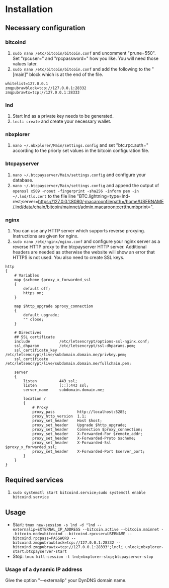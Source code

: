 # Installation
## Necessary configuration
### bitcoind
1. `sudo nano /etc/bitcoin/bitcoin.conf` and uncomment "prune=550". Set "rpcuser=" and "rpcpassword=" how you like. You will need those values later.
2. `sudo nano /etc/bitcoin/bitcoin.conf` and add the following to the "\[main\]" block which is at the end of the file.
```
whitelist=127.0.0.1
zmqpubrawblock=tcp://127.0.0.1:28332
zmqpubrawtx=tcp://127.0.0.1:28333
```

### lnd
1. Start lnd as a private key needs to be generated.
2. `lncli create` and create your necessary wallet.

### nbxplorer
1. `nano ~/.nbxplorer/Main/settings.config` and set "btc.rpc.auth=" according to the priorly set values in the bitcoin configuration file.

### btcpayserver
1. `nano ~/.btcpayserver/Main/settings.config` and configure your database.
2. `nano ~/.btcpayserver/Main/settings.config` and append the output of `openssl x509 -noout -fingerprint -sha256 -inform pem -in ~/.lnd/tls.cert` to the file line "BTC.lightning=type=lnd-rest;server=https://127.0.0.1:8080/;macaroonfilepath=/home/USERNAME/.lnd/data/chain/bitcoin/mainnet/admin.macaroon;certthumbprint=".

### nginx
1. You can use any HTTP server which supports reverse proxying. Instructions are given for nginx.
2. `sudo nano /etc/nginx/nginx.conf` and configure your nginx server as a reverse HTTP proxy to the btcpayserver HTTP server. Additional headers are needed as otherwise the website will show an error that HTTPS is not used. You also need to create SSL keys.
```
http
{
    # Variables
    map $scheme $proxy_x_forwarded_ssl
    {
        default off;
        https on;
    }

    map $http_upgrade $proxy_connection
    {
        default upgrade;
        "" close;
    }

    # Directives
    ## SSL certificate
    include             /etc/letsencrypt/options-ssl-nginx.conf;
    ssl_dhparam         /etc/letsencrypt/ssl-dhparams.pem;
    ssl_certificate_key /etc/letsencrypt/live/subdomain.domain.me/privkey.pem;
    ssl_certificate     /etc/letsencrypt/live/subdomain.domain.me/fullchain.pem;

    server
    {
        listen          443 ssl;
        listen          [::]:443 ssl;
        server_name     subdomain.domain.me;

        location /
        {
            # Proxy
            proxy_pass          http://localhost:5285;
            proxy_http_version  1.1;
            proxy_set_header    Host $host;
            proxy_set_header    Upgrade $http_upgrade;
            proxy_set_header    Connection $proxy_connection;
            proxy_set_header    X-Forwarded-For $remote_addr;
            proxy_set_header    X-Forwarded-Proto $scheme;
            proxy_set_header    X-Forwarded-Ssl $proxy_x_forwarded_ssl;
            proxy_set_header    X-Forwarded-Port $server_port;
        }
    }
}
```

## Required services
1. `sudo systemctl start bitcoind.service;sudo systemctl enable bitcoind.service`

## Usage
* Start: `tmux new-session -s lnd -d "lnd --externalip=EXTERNAL_IP_ADDRESS --bitcoin.active --bitcoin.mainnet --bitcoin.node=bitcoind --bitcoind.rpcuser=USERNAME --bitcoind.rpcpass=PASSWORD --bitcoind.zmqpubrawblock=tcp://127.0.0.1:28332 --bitcoind.zmqpubrawtx=tcp://127.0.0.1:28333";lncli unlock;nbxplorer-start;btcpayserver-start`
* Stop: `tmux kill-session -t lnd;nbxplorer-stop;btcpayserver-stop`

### Usage of a dynamic IP address
Give the option "--externalip" your DynDNS domain name.
